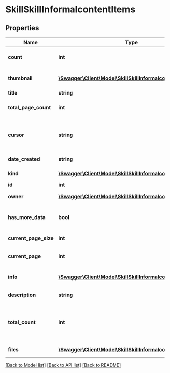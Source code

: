 # SkillSkillInformalcontentItems

## Properties
Name | Type | Description | Notes
------------ | ------------- | ------------- | -------------
**count** | **int** | Total number of items returned | 
**thumbnail** | [**\Swagger\Client\Model\SkillSkillInformalcontentThumbnail**](SkillSkillInformalcontentThumbnail.md) | Return thumbnail of asset object | 
**title** | **string** | Asset title | 
**total_page_count** | **int** | Total number of pages returned | [optional] 
**cursor** | **string** | Unique ID used to temporarily store search parameters | 
**date_created** | **string** | Asset date of creation | 
**kind** | [**\Swagger\Client\Model\SkillSkillInformalcontentKind**](SkillSkillInformalcontentKind.md) | Return type of asset object | 
**id** | **int** | ID of the asset | 
**owner** | [**\Swagger\Client\Model\SkillSkillInformalcontentOwner**](SkillSkillInformalcontentOwner.md) | Return owner of asset object | 
**has_more_data** | **bool** | True if the current page is not the last page | 
**current_page_size** | **int** | Number of items per page | 
**current_page** | **int** | Page number of the current page | 
**info** | [**\Swagger\Client\Model\SkillSkillInformalcontentInfo**](SkillSkillInformalcontentInfo.md) | Return asset information object | 
**description** | **string** | Asset description | 
**total_count** | **int** | Total number of Items returned. Returned if get_total_count parameter is 1 | [optional] 
**files** | [**\Swagger\Client\Model\SkillSkillInformalcontentFiles**](SkillSkillInformalcontentFiles.md) | Return file object | 

[[Back to Model list]](../README.md#documentation-for-models) [[Back to API list]](../README.md#documentation-for-api-endpoints) [[Back to README]](../README.md)


